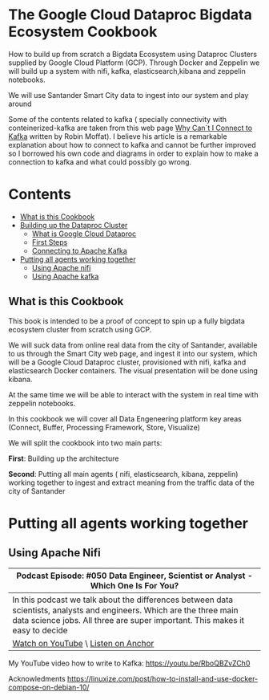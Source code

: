 # The Google Cloud Dataproc Bigdata Ecosystem Cookbook

How to build up from scratch a Bigdata Ecosystem using Dataproc Clusters supplied by Google Cloud Platform (GCP). Through Docker and Zeppelin we will build up a system with nifi, kafka, elasticsearch,kibana and zeppelin notebooks.

We will use Santander Smart City data to ingest into our system and play around

Some of the contents related to kafka ( specially connectivity with conteinerized-kafka are taken from this web page [Why Can´t I Connect to Kafka](https://www.confluent.io/blog/kafka-client-cannot-connect-to-broker-on-aws-on-docker-etc/) written by Robin Moffat). I believe his article is a remarkable explanation about how to connect to kafka and cannot be further improved so I borrowed his own code and diagrams in order to explain how to make a connection to kafka and what could possibly go wrong.


Contents
============

- [What is this Cookbook](README.md#what-is-this-cookbook)
- [Building up the Dataproc Cluster](sections/01-BuildingUp.md#building-up-the-architecture-the-dataproc-cluster)
  - [What is Google Cloud Dataproc](sections/01-BuildingUp.md#what-is-google-cloud-dataproc)
  - [First Steps](sections/01-BuildingUp.md#first-steps)
  - [Connecting to Apache Kafka](sections/01-BuildingUp.md#Connecting-to-kafka)
- [Putting all agents working together](README.md#putting-all-agents-working-together)
  - [Using Apache nifi](README.md#nifi)
  - [Using Apache kafka](README.md#kafka)
 
## What is this Cookbook

This book is intended to be a proof of concept to spin up a fully bigdata ecosystem cluster from scratch using GCP.

We will suck data from online real data from the city of Santander, available to us through the Smart City web page, and ingest it into our system, which will be a Google Cloud Dataproc cluster, provisioned with nifi, kafka and elasticsearch Docker containers. The visual presentation will be done using kibana.

At the same time we will be able to interact with the system in real time with zeppelin notebooks.

In this cookbook we will cover all Data Engeneering platform key areas (Connect, Buffer, Processing Framework, Store, Visualize)

We will split the cookbook into two main parts:

**First**: Building up the architecture

**Second**: Putting all main agents ( nifi, elasticsearch, kibana, zeppelin) working together to ingest and extract meaning from the traffic data of the city of Santander


# Putting all agents working together

## Using Apache Nifi


















		
| Podcast Episode: #050 Data Engineer, Scientist or Analyst - Which One Is For You?
|-----------------------------------------------------------------------------------
| In this podcast we talk about the diﬀerences between data scientists, analysts and engineers. Which are the three main data science jobs. All three are super important. This makes it easy to decide
| [Watch on YouTube](https://youtu.be/64TYZETOEdQ) \ [Listen on Anchor](https://anchor.fm/andreaskayy/episodes/050-Data-Engineer-Scientist-or-Analyst-Which-One-Is-For-You-e45ibl)

My YouTube video how to write to Kafka: <https://youtu.be/RboQBZvZCh0>

Acknowledments
https://linuxize.com/post/how-to-install-and-use-docker-compose-on-debian-10/

